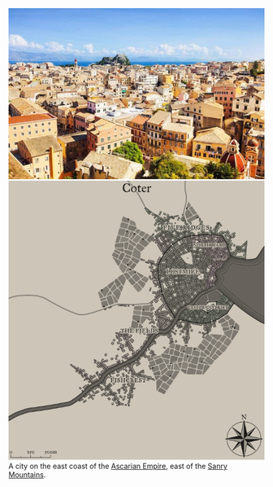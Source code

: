 ![](Gallery/greece-corfu-old-town.jpeg)
![](Gallery/Coter.png)A city on the east coast of the [Ascarian Empire](Ascarian%20Empire.md), east of the [Sanry Mountains](Sanry%20Mountains.md).